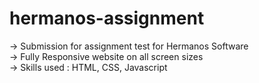 # hermanos-assignment

-> Submission for assignment test for Hermanos Software </br>
-> Fully Responsive website on all screen sizes </br>
-> Skills used : HTML, CSS, Javascript
